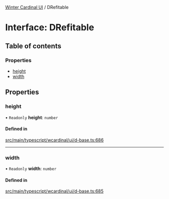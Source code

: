 [Winter Cardinal UI](../README.md) / DRefitable

# Interface: DRefitable

## Table of contents

### Properties

- [height](DRefitable.md#height)
- [width](DRefitable.md#width)

## Properties

### height

• `Readonly` **height**: `number`

#### Defined in

[src/main/typescript/wcardinal/ui/d-base.ts:686](https://github.com/winter-cardinal/winter-cardinal-ui/blob/v0.154.0/src/main/typescript/wcardinal/ui/d-base.ts#L686)

___

### width

• `Readonly` **width**: `number`

#### Defined in

[src/main/typescript/wcardinal/ui/d-base.ts:685](https://github.com/winter-cardinal/winter-cardinal-ui/blob/v0.154.0/src/main/typescript/wcardinal/ui/d-base.ts#L685)
